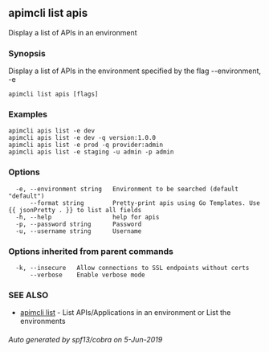 ## apimcli list apis

Display a list of APIs in an environment

### Synopsis


Display a list of APIs in the environment specified by the flag --environment, -e

```
apimcli list apis [flags]
```

### Examples

```
apimcli apis list -e dev
apimcli apis list -e dev -q version:1.0.0
apimcli apis list -e prod -q provider:admin
apimcli apis list -e staging -u admin -p admin
```

### Options

```
  -e, --environment string   Environment to be searched (default "default")
      --format string        Pretty-print apis using Go Templates. Use {{ jsonPretty . }} to list all fields
  -h, --help                 help for apis
  -p, --password string      Password
  -u, --username string      Username
```

### Options inherited from parent commands

```
  -k, --insecure   Allow connections to SSL endpoints without certs
      --verbose    Enable verbose mode
```

### SEE ALSO
* [apimcli list](apimcli_list.md)	 - List APIs/Applications in an environment or List the environments

###### Auto generated by spf13/cobra on 5-Jun-2019
